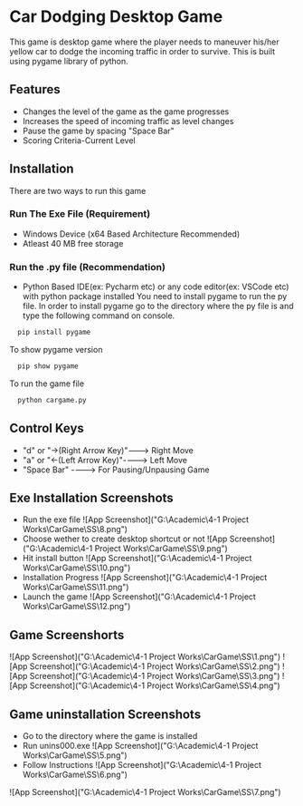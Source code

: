 
# Car Dodging Desktop Game

This game is desktop game where the player needs to  maneuver his/her yellow car to dodge the incoming traffic in order to survive. This is built using pygame library of python.


## Features

- Changes the level of the game as the game progresses
- Increases the speed of incoming traffic as level changes
- Pause the game by spacing "Space Bar"
- Scoring Criteria-Current Level 


## Installation

There are two ways to run this game

### Run The Exe File (Requirement)
- Windows Device (x64 Based Architecture Recommended)
- Atleast 40 MB free storage

### Run the .py file (Recommendation)
- Python Based IDE(ex: Pycharm etc) or any code editor(ex: VSCode etc) with python package installed
You need to install pygame to run the py file. In order to install pygame go to the directory where the py file is and type the following command on console.

```bash
  pip install pygame
```
To show pygame version
```bash
  pip show pygame
```
To run the game file
```bash
  python cargame.py
```


    
## Control Keys

- "d" or "->(Right Arrow Key)"---> Right Move
- "a" or "<-(Left Arrow Key)"----> Left Move 
- "Space Bar" ----> For Pausing/Unpausing Game
## Exe Installation Screenshots

- Run the exe file
![App Screenshot]("G:\Academic\4-1 Project Works\CarGame\SS\8.png")
- Choose wether to create desktop shortcut or not
![App Screenshot]("G:\Academic\4-1 Project Works\CarGame\SS\9.png")
- Hit install button
![App Screenshot]("G:\Academic\4-1 Project Works\CarGame\SS\10.png")
- Installation Progress
![App Screenshot]("G:\Academic\4-1 Project Works\CarGame\SS\11.png")
- Launch the game 
![App Screenshot]("G:\Academic\4-1 Project Works\CarGame\SS\12.png")

## Game Screenshorts

![App Screenshot]("G:\Academic\4-1 Project Works\CarGame\SS\1.png")
![App Screenshot]("G:\Academic\4-1 Project Works\CarGame\SS\2.png")
![App Screenshot]("G:\Academic\4-1 Project Works\CarGame\SS\3.png")
![App Screenshot]("G:\Academic\4-1 Project Works\CarGame\SS\4.png")

## Game uninstallation Screenshots

- Go to the directory where the game is installed
- Run unins000.exe
![App Screenshot]("G:\Academic\4-1 Project Works\CarGame\SS\5.png")
- Follow Instructions
![App Screenshot]("G:\Academic\4-1 Project Works\CarGame\SS\6.png")

![App Screenshot]("G:\Academic\4-1 Project Works\CarGame\SS\7.png")